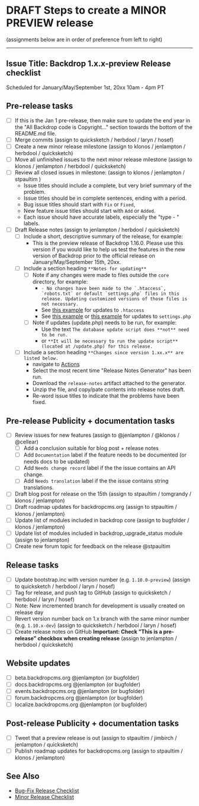 DRAFT Steps to create a MINOR PREVIEW release
=====================================
(assignments below are in order of preference from left to right)

---
Issue Title:   Backdrop 1.x.x-preview Release checklist
---

Scheduled for January/May/September 1st, 20xx 10am - 4pm PT

## Pre-release tasks

- [ ] If this is the Jan 1 pre-release, then make sure to update the end year in the "All Backdrop code is Copyright..." section towards the bottom of the README.md file.
- [ ] Merge commits (assign to quicksketch / herbdool / laryn / hosef)
- [ ] Create a new minor release milestone (assign to klonos / jenlampton / herbdool / quicksketch)
- [ ] Move all unfinished issues to the next minor release milestone (assign to klonos / jenlampton / herbdool / quicksketch)
- [ ] Review all closed issues in milestone: (assign to klonos / jenlampton / stpaultim )
  * Issue titles should include a complete, but very brief summary of the problem.
  * Issue titles should be in complete sentences, ending with a period.
  * Bug issue titles should start with `Fix` or `Fixed`,
  * New feature issue titles should start with `Add` or `Added`.
  * Each issue should have accurate labels, especially the "type - " labels.
- [ ] Draft Release notes (assign to jenlampton / herbdool / quicksketch)
  - [ ] Include a short, descriptive summary of the release, for example:
    * This is the preview release of Backdrop 1.16.0. Please use this version if you would like to help us test the features in the new version of Backdrop prior to the official release on January/May/September 15th, 20xx.
  - [ ] Include a section heading `**Notes for updating**`
    - [ ] Note if any changes were made to files outside the `core` directory, for example:
      * ``- No changes have been made to the `.htaccess`, `robots.txt` or default `settings.php` files in this release. Updating customized versions of those files is not necessary.``
      * See [this example](https://github.com/backdrop/backdrop/releases/tag/1.18.0) for updates to `.htaccess`
      * See [this example](https://github.com/backdrop/backdrop/releases/tag/1.16.0) or [this example](https://github.com/backdrop/backdrop/releases/tag/1.14.0) for updates to `settings.php`
    - [ ] Note if updates (update.php) needs to be run, for example:
      * Use the text `The database update script does **not** need to be run.`
      * or `**It will be necessary to run the update script** (located at /update.php) for this release.`
  - [ ] Include a section heading `**Changes since version 1.xx.x** are listed below.`
      * navigate to [Actions](https://github.com/backdrop/backdrop-issues/actions)
      * Select the most recent time "Release Notes Generator" has been run.
      * Download the `release-notes` artifact attached to the generator.
      * Unzip the file, and copy/pate contents into release notes draft.
      * Re-word issue titles to indicate that the problems have been fixed.

## Pre-release Publicity + documentation tasks

- [ ] Review issues for new features (assign to @jenlampton / @klonos / @cellear)
  - [ ] Add a conclusion suitable for blog post + release notes
  - [ ] Add `Documentation` label if the feature needs to be documented (or needs docs to be updated)
  - [ ] Add `Needs change record` label if the the issue contains an API change.
  - [ ] Add `Needs translation` label if the the issue contains string translations.
- [ ] Draft blog post for release on the 15th (assign to stpaultim / tomgrandy / klonos / jenlampton)
- [ ] Draft roadmap updates for backdropcms.org (assign to stpaultim / klonos / jenlampton)
- [ ] Update list of modules included in backdrop core (assign to bugfolder / klonos / jenlampton)
- [ ] Update list of modules included in backdrop_upgrade_status module (assign to jenlampton)
- [ ] Create new forum topic for feedback on the release @stpaultim

## Release tasks

- [ ] Update bootstrap.inc with version number (e.g. `1.10.0-preview`) (assign to quicksketch / herbdool / laryn / hosef)
- [ ] Tag for release, and push tag to GitHub (assign to quicksketch / herbdool / laryn / hosef)
- [ ] Note: New incremented branch for development is usually created on release day
- [ ] Revert version number back on 1.x branch with the same minor number (e.g. `1.10.x-dev`) (assign to quicksketch / herbdool / laryn / hosef)
- [ ] Create release notes on GitHub **Important: Check "This is a pre-release" checkbox when creating release** (assign to jenlampton / herbdool / quicksketch)

## Website updates

- [ ] beta.backdropcms.org @jenlampton (or bugfolder)
- [ ] docs.backdropcms.org @jenlampton (or bugfolder)
- [ ] events.backdropcms.org @jenlampton (or bugfolder)
- [ ] forum.backdropcms.org @jenlampton (or bugfolder)
- [ ] localize.backdropcms.org @jenlampton (or bugfolder)

## Post-release Publicity + documentation tasks

- [ ] Tweet that a preview release is out (assign to stpaultim / jimbirch / jenlampton / quicksketch)
- [ ] Publish roadmap updates for backdropcms.org (assign to stpaultim / klonos / jenlampton)

See Also
---------
* [Bug-Fix Release Checklist]()
* [Minor Release Checklist]()
